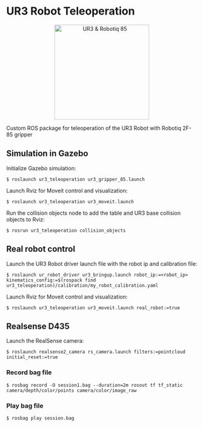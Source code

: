 UR3 Robot Teleoperation
===

<p align="center">
    <img src="https://github.com/cambel/ur3/blob/master/wiki/ur3.gif?raw=true" alt="UR3 & Robotiq 85" width="250">
</p>

Custom ROS package for teleoperation of the UR3 Robot with Robotiq 2F-85 gripper

## Simulation in Gazebo

Initialize Gazebo simulation:
  ```
  $ roslaunch ur3_teleoperation ur3_gripper_85.launch
  ```

Launch Rviz for Moveit control and visualization:
  ```
  $ roslaunch ur3_teleoperation ur3_moveit.launch
  ```

Run the collision objects node to add the table and UR3 base collision objects to Rviz:
  ```
  $ rosrun ur3_teleoperation collision_objects
  ```

## Real robot control

Launch the UR3 Robot driver launch file with the robot ip and calibration file:
  ```
  $ roslaunch ur_robot_driver ur3_bringup.launch robot_ip:=<robot_ip> kinematics_config:=$(rospack find ur3_teleoperation)/calibration/my_robot_calibration.yaml
  ```

Launch Rviz for Moveit control and visualization:
  ```
  $ roslaunch ur3_teleoperation ur3_moveit.launch real_robot:=true
  ```

## Realsense D435

Launch the RealSense camera:
  ```
  $ roslaunch realsense2_camera rs_camera.launch filters:=pointcloud initial_reset:=true
  ```

### Record bag file
  ```
  $ rosbag record -O session1.bag --duration=2m rosout tf tf_static camera/depth/color/points camera/color/image_raw
  ```

### Play bag file
  ```
  $ rosbag play session.bag
  ```